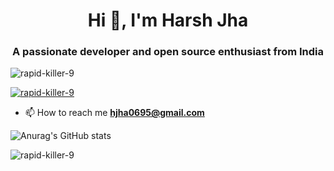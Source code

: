 <h1 align="center">Hi 👋, I'm Harsh Jha</h1>
<h3 align="center">A passionate developer and open source enthusiast from India</h3>

<p align="left"> <img src="https://komarev.com/ghpvc/?username=rapid-killer-9&label=Profile%20views&color=0e75b6&style=flat" alt="rapid-killer-9" /> </p>

<p align="left"> <a href="https://github.com/ryo-ma/github-profile-trophy"><img src="https://github-profile-trophy.vercel.app/?username=rapid-killer-9&theme=radical" alt="rapid-killer-9" /></a> </p>


- 📫 How to reach me **hjha0695@gmail.com**

![Anurag's GitHub stats](https://github-readme-stats.vercel.app/api?username=rapid-killer-9&show_icons=true&theme=radical)

<p><img align="center" src="https://github-readme-streak-stats.herokuapp.com/?user=rapid-killer-9&theme=radical" alt="rapid-killer-9" /></p>
